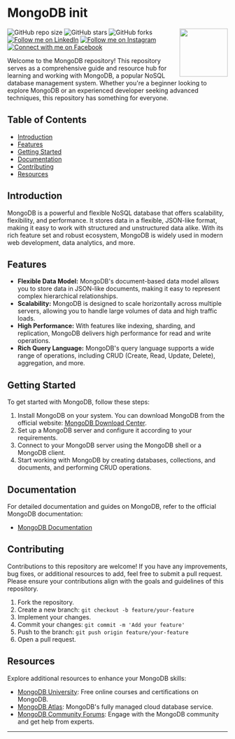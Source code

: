 # MongoDB init

<img src="https://ibb.co/9WW5HkR" align="right" width="110" height="110" />

![GitHub repo size](https://img.shields.io/github/repo-size/rockyhaque/codeMama)
![GitHub stars](https://img.shields.io/github/stars/rockyhaque/codeMama?style=social)
![GitHub forks](https://img.shields.io/github/forks/rockyhaque/rockyhaque?style=social)
[![Follow me on LinkedIn](https://img.shields.io/badge/-LinkedIn-blue?style=flat-square&logo=linkedin&logoColor=white&link=https://www.linkedin.com/in/your-linkedin-handle/)](https://www.linkedin.com/in/your-linkedin-handle/)
[![Follow me on Instagram](https://img.shields.io/badge/-Instagram-E4405F?style=flat-square&logo=instagram&logoColor=white&link=https://www.instagram.com/rocky_haque.10/)](https://www.instagram.com/rocky_haque.10/)
[![Connect with me on Facebook](https://img.shields.io/badge/-Facebook-1877F2?style=flat-square&logo=facebook&logoColor=white&link=https://www.facebook.com/rockyhaquee/)](https://www.facebook.com/rockyhaquee/)

Welcome to the MongoDB repository! This repository serves as a comprehensive guide and resource hub for learning and working with MongoDB, a popular NoSQL database management system. Whether you're a beginner looking to explore MongoDB or an experienced developer seeking advanced techniques, this repository has something for everyone.

## Table of Contents

- [Introduction](#introduction)
- [Features](#features)
- [Getting Started](#getting-started)
- [Documentation](#documentation)
- [Contributing](#contributing)
- [Resources](#resources)

## Introduction

MongoDB is a powerful and flexible NoSQL database that offers scalability, flexibility, and performance. It stores data in a flexible, JSON-like format, making it easy to work with structured and unstructured data alike. With its rich feature set and robust ecosystem, MongoDB is widely used in modern web development, data analytics, and more.

## Features

- **Flexible Data Model:** MongoDB's document-based data model allows you to store data in JSON-like documents, making it easy to represent complex hierarchical relationships.
- **Scalability:** MongoDB is designed to scale horizontally across multiple servers, allowing you to handle large volumes of data and high traffic loads.
- **High Performance:** With features like indexing, sharding, and replication, MongoDB delivers high performance for read and write operations.
- **Rich Query Language:** MongoDB's query language supports a wide range of operations, including CRUD (Create, Read, Update, Delete), aggregation, and more.

## Getting Started

To get started with MongoDB, follow these steps:

1. Install MongoDB on your system. You can download MongoDB from the official website: [MongoDB Download Center](https://www.mongodb.com/try/download/community).
2. Set up a MongoDB server and configure it according to your requirements.
3. Connect to your MongoDB server using the MongoDB shell or a MongoDB client.
4. Start working with MongoDB by creating databases, collections, and documents, and performing CRUD operations.

## Documentation

For detailed documentation and guides on MongoDB, refer to the official MongoDB documentation:

- [MongoDB Documentation](https://docs.mongodb.com/)

## Contributing

Contributions to this repository are welcome! If you have any improvements, bug fixes, or additional resources to add, feel free to submit a pull request. Please ensure your contributions align with the goals and guidelines of this repository.

1. Fork the repository.
2. Create a new branch: `git checkout -b feature/your-feature`
3. Implement your changes.
4. Commit your changes: `git commit -m 'Add your feature'`
5. Push to the branch: `git push origin feature/your-feature`
6. Open a pull request.

## Resources

Explore additional resources to enhance your MongoDB skills:

- [MongoDB University](https://university.mongodb.com/): Free online courses and certifications on MongoDB.
- [MongoDB Atlas](https://www.mongodb.com/cloud/atlas): MongoDB's fully managed cloud database service.
- [MongoDB Community Forums](https://www.mongodb.com/community/forums): Engage with the MongoDB community and get help from experts.

---

